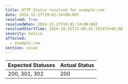 ```yaml
---
title: HTTP Status resolved for example.com
date: 2024-12-27T19:01:14+00:00Z
resolved: True
resolvedWhen: 2024-12-27T19:01:14+00:00Z
resolvedStartTime: 2024-10-25T21:09:43.191474+00:00
severity: notice
affected:
  - example.com
section: issue
---
```


| Expected Statuses | Actual Status  |
|-------------------|----------------|
| 200, 301, 302 | 200 |
